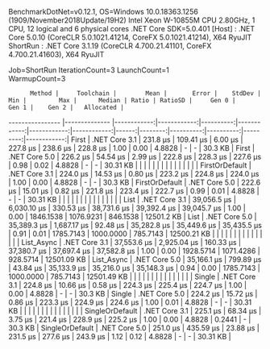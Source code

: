 
BenchmarkDotNet=v0.12.1, OS=Windows 10.0.18363.1256 (1909/November2018Update/19H2)
Intel Xeon W-10855M CPU 2.80GHz, 1 CPU, 12 logical and 6 physical cores
.NET Core SDK=5.0.401
  [Host]   : .NET Core 5.0.10 (CoreCLR 5.0.1021.41214, CoreFX 5.0.1021.41214), X64 RyuJIT
  ShortRun : .NET Core 3.1.19 (CoreCLR 4.700.21.41101, CoreFX 4.700.21.41603), X64 RyuJIT

Job=ShortRun  IterationCount=3  LaunchCount=1  
WarmupCount=3  

          Method |     Toolchain |        Mean |       Error |    StdDev |         Min |         Max |      Median | Ratio | RatioSD |     Gen 0 |     Gen 1 |    Gen 2 |   Allocated |
---------------- |-------------- |------------:|------------:|----------:|------------:|------------:|------------:|------:|--------:|----------:|----------:|---------:|------------:|
           First | .NET Core 3.1 |    231.8 μs |   109.41 μs |   6.00 μs |    227.8 μs |    238.6 μs |    228.8 μs |  1.00 |    0.00 |    4.8828 |         - |        - |     30.3 KB |
           First | .NET Core 5.0 |    226.2 μs |    54.54 μs |   2.99 μs |    222.8 μs |    228.3 μs |    227.6 μs |  0.98 |    0.02 |    4.8828 |         - |        - |    30.31 KB |
                 |               |             |             |           |             |             |             |       |         |           |           |          |             |
  FirstOrDefault | .NET Core 3.1 |    224.0 μs |    14.53 μs |   0.80 μs |    223.2 μs |    224.8 μs |    224.0 μs |  1.00 |    0.00 |    4.8828 |         - |        - |     30.3 KB |
  FirstOrDefault | .NET Core 5.0 |    222.6 μs |    15.01 μs |   0.82 μs |    221.8 μs |    223.4 μs |    222.7 μs |  0.99 |    0.01 |    4.8828 |         - |        - |    30.31 KB |
                 |               |             |             |           |             |             |             |       |         |           |           |          |             |
            List | .NET Core 3.1 | 39,056.5 μs | 6,030.10 μs | 330.53 μs | 38,731.6 μs | 39,392.4 μs | 39,045.7 μs |  1.00 |    0.00 | 1846.1538 | 1076.9231 | 846.1538 |  12501.2 KB |
            List | .NET Core 5.0 | 35,389.3 μs | 1,687.17 μs |  92.48 μs | 35,282.8 μs | 35,449.6 μs | 35,435.5 μs |  0.91 |    0.01 | 1785.7143 | 1000.0000 | 785.7143 | 12500.21 KB |
                 |               |             |             |           |             |             |             |       |         |           |           |          |             |
      List_Async | .NET Core 3.1 | 37,553.6 μs | 2,925.04 μs | 160.33 μs | 37,380.7 μs | 37,697.4 μs | 37,582.8 μs |  1.00 |    0.00 | 1928.5714 | 1071.4286 | 928.5714 | 12501.09 KB |
      List_Async | .NET Core 5.0 | 35,166.1 μs |   799.89 μs |  43.84 μs | 35,133.9 μs | 35,216.0 μs | 35,148.3 μs |  0.94 |    0.00 | 1785.7143 | 1000.0000 | 785.7143 | 12501.49 KB |
                 |               |             |             |           |             |             |             |       |         |           |           |          |             |
          Single | .NET Core 3.1 |    224.8 μs |    10.66 μs |   0.58 μs |    224.3 μs |    225.4 μs |    224.7 μs |  1.00 |    0.00 |    4.8828 |         - |        - |     30.3 KB |
          Single | .NET Core 5.0 |    224.2 μs |    15.72 μs |   0.86 μs |    223.3 μs |    224.9 μs |    224.6 μs |  1.00 |    0.01 |    4.8828 |         - |        - |    30.31 KB |
                 |               |             |             |           |             |             |             |       |         |           |           |          |             |
 SingleOrDefault | .NET Core 3.1 |    225.1 μs |    68.34 μs |   3.75 μs |    221.4 μs |    228.9 μs |    225.2 μs |  1.00 |    0.00 |    4.8828 |    0.2441 |        - |     30.3 KB |
 SingleOrDefault | .NET Core 5.0 |    251.0 μs |   435.59 μs |  23.88 μs |    231.5 μs |    277.6 μs |    243.9 μs |  1.12 |    0.12 |    4.8828 |         - |        - |    30.31 KB |
